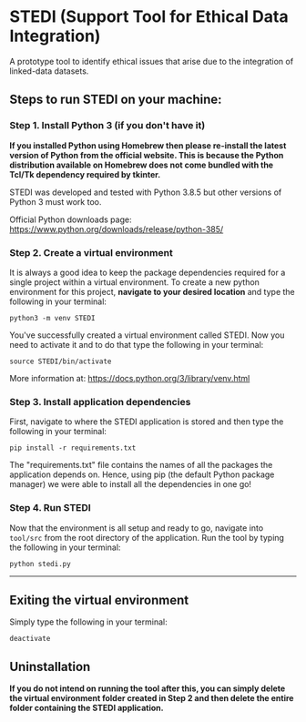 # STEDI (Support Tool for Ethical Data Integration)

A prototype tool to identify ethical issues that arise due to the integration of linked-data datasets.  

## Steps to run STEDI on your machine:

### Step 1. Install Python 3 (if you don't have it)

**If you installed Python using Homebrew then please re-install the latest version of Python from the official website. This is because the Python distribution available on Homebrew does not come bundled with the Tcl/Tk dependency required by tkinter.**

STEDI was developed and tested with Python 3.8.5 but other versions of Python 3 must work too.

Official Python downloads page: https://www.python.org/downloads/release/python-385/

### Step 2. Create a virtual environment

It is always a good idea to keep the package dependencies required for a single project within a virtual environment. To create a new python environment for this project, **navigate to your desired location** and type the following in your terminal:
```
python3 -m venv STEDI
```

You've successfully created a virtual environment called STEDI. Now you need to activate it and to do that type the following in your terminal:
```
source STEDI/bin/activate
```

More information at: https://docs.python.org/3/library/venv.html

### Step 3. Install application dependencies

First, navigate to where the STEDI application is stored and then type the following in your terminal:
```
pip install -r requirements.txt
```

The "requirements.txt" file contains the names of all the packages the application depends on. Hence, using pip (the default Python package manager) we were able to install all the dependencies in one go! 

### Step 4. Run STEDI

Now that the environment is all setup and ready to go, navigate into `tool/src` from the root directory of the application. Run the tool by typing the following in your terminal:
```
python stedi.py
```

---

## Exiting the virtual environment

Simply type the following in your terminal:
```
deactivate
```

## Uninstallation

**If you do not intend on running the tool after this, you can simply delete the virtual environment folder created in Step 2 and then delete the entire folder containing the STEDI application.**
